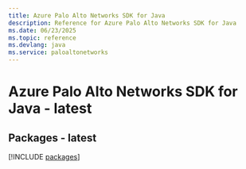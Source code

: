```yaml
---
title: Azure Palo Alto Networks SDK for Java
description: Reference for Azure Palo Alto Networks SDK for Java
ms.date: 06/23/2025
ms.topic: reference
ms.devlang: java
ms.service: paloaltonetworks
---
```

# Azure Palo Alto Networks SDK for Java - latest
## Packages - latest
[!INCLUDE [packages](palo-alto-networks-index.md)]